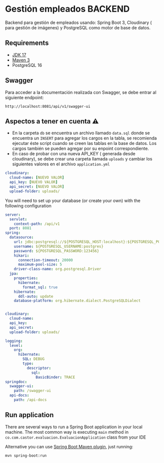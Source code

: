 # Gestión empleados BACKEND
Backend para gestión de empleados usando: Spring Boot 3, Cloudinary ( para gestión de imágenes) y PostgreSQL como motor
de base de datos.

## Requirements
- [JDK 17](https://adoptium.net/es/?variant=openjdk17)
- [Maven 3](https://maven.apache.org/)
- PostgreSQL 16

## Swagger
Para acceder a la documentación realizada con Swagger, se debe entrar al siguiente endpoint:
``` http request
http://localhost:8081/api/v1/swagger-ui
```
## Aspectos a tener en cuenta ⚠

- En la carpeta `db` se encuentra un archivo llamado `data.sql` donde se encuentra un `INSERT` para agregar los cargos
  en la tabla, se recomienda ejecutar éste script cuando se creen las tablas en la base de datos. Los cargos también se
  pueden agregar por su enpoint correspondiente.
- En caso de probar con una nueva API_KEY ( generada desde cloudinary), se debe crear una carpeta llamada `uploads` y
  cambiar los siguientes valores en el archivo `application.yml`

``` yaml
cloudinary:
  cloud-name: [NUEVO VALOR]
  api_key: [NUEVO VALOR]
  api_secret: [NUEVO VALOR]
  upload-folder: uploads/
```

You will need to set up your database (or create your own) with the following configuration
``` yaml
server:
  servlet:
    context-path: /api/v1
  port: 8081
spring:
  datasource:
    url: jdbc:postgresql://${POSTGRESQL_HOST:localhost}:${POSTGRESQL_PORT:5433}/${POSTGRESQL_DATABASE:evaluacion_db}
    username: ${POSTGRESQL_USERNAME:postgres}
    password: ${POSTGRESQL_PASSWORD:123456}
    hikari:
      connection-timeout: 20000
      maximum-pool-size: 5
    driver-class-name: org.postgresql.Driver
  jpa:
    properties:
      hibernate:
        format_sql: true
    hibernate:
      ddl-auto: update
    database-platform: org.hibernate.dialect.PostgreSQLDialect


cloudinary:
  cloud-name:
  api_key:
  api_secret:
  upload-folder: uploads/

logging:
  level:
    org:
      hibernate:
        SQL: DEBUG
        type:
          descriptor:
            sql:
              BasicBinder: TRACE
springdoc:
  swagger-ui:
    path: /swagger-ui
  api-docs:
    path: /api-docs

```

## Run application

There are several ways to run a Spring Boot application in your local machine. The most common way is executing `main` method in `co.com.castor.evaluacion.EvaluacionApplication` class from your IDE

Alternative you can use [Spring Boot Maven plugin](https://docs.spring.io/spring-boot/docs/current/maven-plugin/reference/htmlsingle), just running:

```shell
mvn spring-boot:run
```
